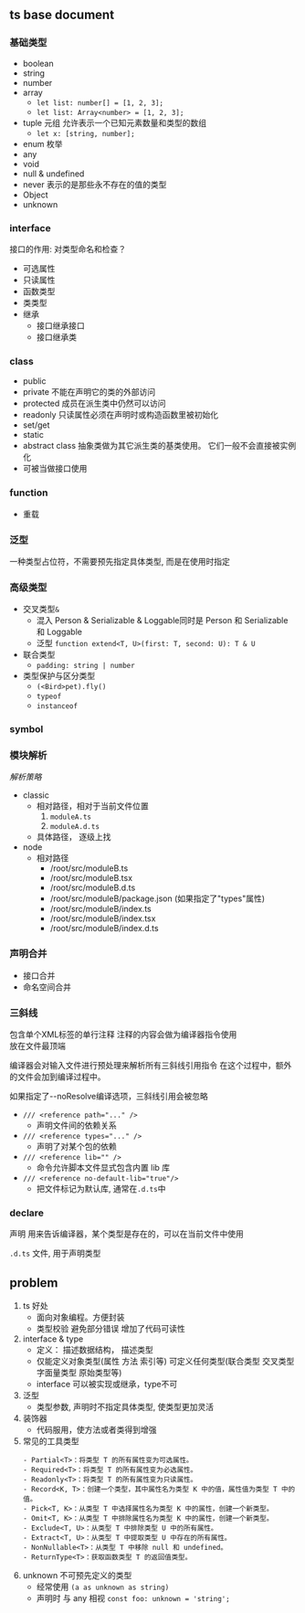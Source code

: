 
## ts base document


### 基础类型

- boolean
- string
- number
- array
    - `let list: number[] = [1, 2, 3];`
    - `let list: Array<number> = [1, 2, 3];`
- tuple 元组 允许表示一个已知元素数量和类型的数组
    - `let x: [string, number];`
- enum 枚举
- any
- void
- null & undefined
- never 表示的是那些永不存在的值的类型
- Object
- unknown


### interface 

接口的作用: 对类型命名和检查？

- 可选属性
- 只读属性
- 函数类型
- 类类型
- 继承
    - 接口继承接口
    - 接口继承类

### class

- public 
- private 不能在声明它的类的外部访问
- protected 成员在派生类中仍然可以访问
- readonly 只读属性必须在声明时或构造函数里被初始化
- set/get
- static
- abstract class 抽象类做为其它派生类的基类使用。 它们一般不会直接被实例化
- 可被当做接口使用


### function

- 重载


### 泛型

一种类型占位符，不需要预先指定具体类型, 而是在使用时指定


### 高级类型

- 交叉类型`&`
    - 混入 Person & Serializable & Loggable同时是 Person 和 Serializable 和 Loggable
    - 泛型  `function extend<T, U>(first: T, second: U): T & U`
- 联合类型
    - `padding: string | number`
- 类型保护与区分类型
    - `(<Bird>pet).fly()`
    - `typeof`
    - `instanceof`


### symbol


### 模块解析

*解析策略*
- classic
    - 相对路径，相对于当前文件位置
        1. `moduleA.ts`
        2. `moduleA.d.ts`
    - 具体路径， 逐级上找
- node
    - 相对路径
       -  /root/src/moduleB.ts
       -  /root/src/moduleB.tsx
       -  /root/src/moduleB.d.ts
       -  /root/src/moduleB/package.json (如果指定了"types"属性)
       -  /root/src/moduleB/index.ts
       -  /root/src/moduleB/index.tsx
       -  /root/src/moduleB/index.d.ts

### 声明合并

- 接口合并
- 命名空间合并

### 三斜线
包含单个XML标签的单行注释
注释的内容会做为编译器指令使用  
放在文件最顶端  

编译器会对输入文件进行预处理来解析所有三斜线引用指令  在这个过程中，额外的文件会加到编译过程中。

如果指定了--noResolve编译选项，三斜线引用会被忽略


- `/// <reference path="..." /> `
    - 声明文件间的依赖关系
- `/// <reference types="..." />`
    - 声明了对某个包的依赖
- `/// <reference lib="" />`
    - 命令允许脚本文件显式包含内置 lib 库
- `/// <reference no-default-lib="true"/>`
    - 把文件标记为默认库, 通常在`.d.ts`中


### declare

声明 用来告诉编译器，某个类型是存在的，可以在当前文件中使用

`.d.ts` 文件, 用于声明类型




## problem

1. ts 好处
    - 面向对象编程。方便封装
    - 类型校验 避免部分错误 增加了代码可读性
2. interface & type
    - 定义： 描述数据结构， 描述类型
    - 仅能定义对象类型(属性 方法 索引等) 可定义任何类型(联合类型 交叉类型 字面量类型 原始类型等)
    - interface 可以被实现或继承，type不可
3. 泛型
    - 类型参数, 声明时不指定具体类型, 使类型更加灵活
4. 装饰器
    - 代码服用，使方法或者类得到增强 
5. 常见的工具类型
	```
    - Partial<T>：将类型 T 的所有属性变为可选属性。
    - Required<T>：将类型 T 的所有属性变为必选属性。
    - Readonly<T>：将类型 T 的所有属性变为只读属性。
    - Record<K, T>：创建一个类型，其中属性名为类型 K 中的值，属性值为类型 T 中的值。
    - Pick<T, K>：从类型 T 中选择属性名为类型 K 中的属性，创建一个新类型。
    - Omit<T, K>：从类型 T 中排除属性名为类型 K 中的属性，创建一个新类型。
    - Exclude<T, U>：从类型 T 中排除类型 U 中的所有属性。
    - Extract<T, U>：从类型 T 中提取类型 U 中存在的所有属性。
    - NonNullable<T>：从类型 T 中移除 null 和 undefined。
    - ReturnType<T>：获取函数类型 T 的返回值类型。
	```
6. unknown 不可预先定义的类型
    - 经常使用 ```(a as unknown as string)```
    - 声明时 与 any 相视 ```const foo: unknown = 'string';```

